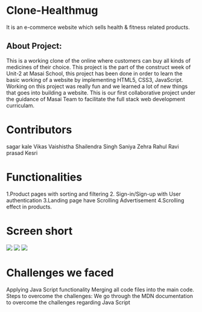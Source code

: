 # Clone-Healthmug
 
It is an e-commerce website which sells health &amp; fitness related products.
<h2>About Project:</h2> This is a working clone of the online where customers can buy all kinds of medicines of their choice.
This project is the part of the construct week of Unit-2 at Masai School, this project has been done in order to learn the basic working of a website by implementing HTML5, CSS3, JavaScript. 
Working on this project was really fun and we learned a lot of new things that goes into building a website. 
This is our first collaborative project under the guidance of Masai Team to facilitate the full stack web development curriculam.

# Contributors

sagar kale
Vikas Vaishistha
Shailendra Singh
Saniya Zehra
Rahul
Ravi prasad Kesri
 
 # Functionalities
 1.Product pages with sorting and filtering
 2. Sign-in/Sign-up with User authentication
 3.Landing page have Scrolling Advertisement
 4.Scrolling effect in products.
 
 # Screen short

<img src="https://user-images.githubusercontent.com/96076158/158614651-ad25231f-2dcf-41af-87b4-a0d83d28d770.png"/> 
<img src="https://user-images.githubusercontent.com/96076158/158623949-12ddd47b-bf0f-4d0d-91d9-ff5f840004d6.png"/> 
 
 <img src="https://user-images.githubusercontent.com/96076158/158625457-b50ecdc4-7757-43f8-b0ae-23b8699b522a.png"/> 
 
 <h1>Challenges we faced </h1>
Applying Java Script functionality
Merging all code files into the main code.
Steps to overcome the challenges:
We go through the MDN documentation to overcome the challenges regarding Java Script
 
 

